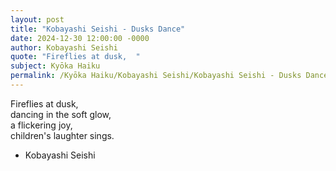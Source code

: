 ```yaml
---
layout: post
title: "Kobayashi Seishi - Dusks Dance"
date: 2024-12-30 12:00:00 -0000
author: Kobayashi Seishi
quote: "Fireflies at dusk,  "
subject: Kyōka Haiku
permalink: /Kyōka Haiku/Kobayashi Seishi/Kobayashi Seishi - Dusks Dance
---
```


Fireflies at dusk,  
dancing in the soft glow,  
a flickering joy,  
children's laughter sings.

- Kobayashi Seishi
